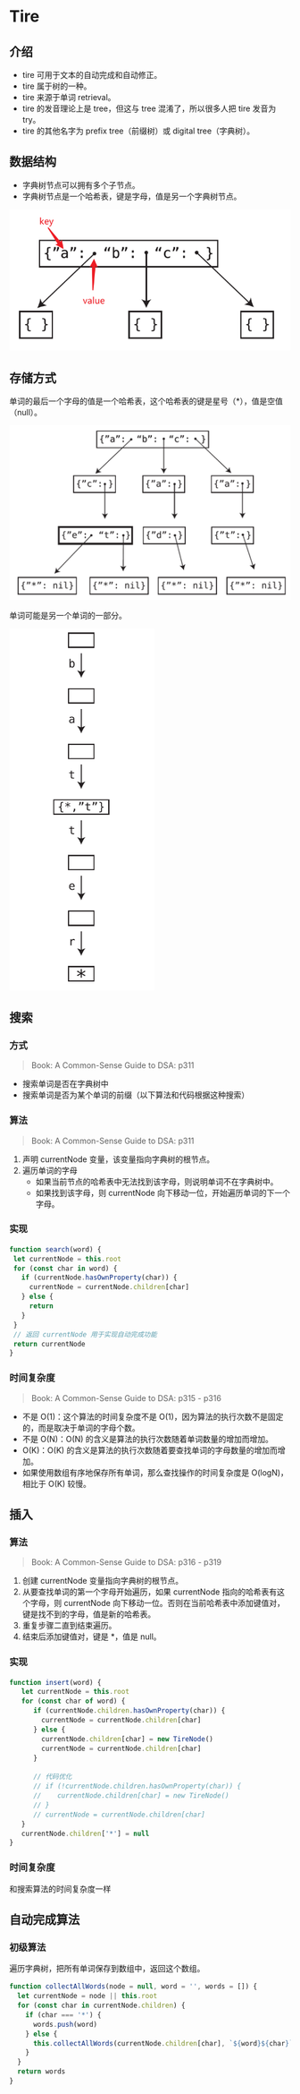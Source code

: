 # Tire

## 介绍

- tire 可用于文本的自动完成和自动修正。
- tire 属于树的一种。
- tire 来源于单词 retrieval。
- tire 的发音理论上是 tree，但这与 tree 混淆了，所以很多人把 tire 发音为 try。
- tire 的其他名字为 prefix tree（前缀树）或 digital tree（字典树）。

## 数据结构

- 字典树节点可以拥有多个子节点。
- 字典树节点是一个哈希表，键是字母，值是另一个字典树节点。

![字典树节点的数据结构](./_image/tire-node-ds.png)

## 存储方式

单词的最后一个字母的值是一个哈希表，这个哈希表的键是星号（*），值是空值（null）。

![单词结尾的存储方式](./_image/store-1.png)

单词可能是另一个单词的一部分。

![单词衍生](./_image/store-2.png)

## 搜索

### 方式

> Book: A Common-Sense Guide to DSA: p311

- 搜索单词是否在字典树中
- 搜索单词是否为某个单词的前缀（以下算法和代码根据这种搜索）

### 算法

> Book: A Common-Sense Guide to DSA: p311

1. 声明 currentNode 变量，该变量指向字典树的根节点。
2. 遍历单词的字母
   - 如果当前节点的哈希表中无法找到该字母，则说明单词不在字典树中。
   - 如果找到该字母，则 currentNode 向下移动一位，开始遍历单词的下一个字母。

### 实现

```javascript
function search(word) {
 let currentNode = this.root
 for (const char in word) {
   if (currentNode.hasOwnProperty(char)) {
     currentNode = currentNode.children[char]
   } else {
     return
   }
 }
 // 返回 currentNode 用于实现自动完成功能
 return currentNode
}
```

### 时间复杂度

> Book: A Common-Sense Guide to DSA: p315 - p316

- 不是 O(1)：这个算法的时间复杂度不是 O(1)，因为算法的执行次数不是固定的，而是取决于单词的字母个数。
- 不是 O(N)：O(N) 的含义是算法的执行次数随着单词数量的增加而增加。
- O(K)：O(K) 的含义是算法的执行次数随着要查找单词的字母数量的增加而增加。
- 如果使用数组有序地保存所有单词，那么查找操作的时间复杂度是 O(logN)，相比于 O(K) 较慢。

## 插入

### 算法

> Book: A Common-Sense Guide to DSA: p316 - p319

1. 创建 currentNode 变量指向字典树的根节点。
2. 从要查找单词的第一个字母开始遍历，如果 currentNode 指向的哈希表有这个字母，则 currentNode 向下移动一位。否则在当前哈希表中添加键值对，键是找不到的字母，值是新的哈希表。
3. 重复步骤二直到结束遍历。
4. 结束后添加键值对，键是 *，值是 null。

### 实现

```js
function insert(word) {
   let currentNode = this.root
   for (const char of word) {
      if (currentNode.children.hasOwnProperty(char)) {
        currentNode = currentNode.children[char]
      } else {
        currentNode.children[char] = new TireNode()
        currentNode = currentNode.children[char]
      }

      // 代码优化
      // if (!currentNode.children.hasOwnProperty(char)) {
      //    currentNode.children[char] = new TireNode()
      // }
      // currentNode = currentNode.children[char]
   }
   currentNode.children['*'] = null
}
```

### 时间复杂度

和搜索算法的时间复杂度一样

## 自动完成算法

### 初级算法

遍历字典树，把所有单词保存到数组中，返回这个数组。

```js
function collectAllWords(node = null, word = '', words = []) {
  let currentNode = node || this.root
  for (const char in currentNode.children) {
    if (char === '*') {
      words.push(word)
    } else {
      this.collectAllWords(currentNode.children[char], `${word}${char}`, words)
    }
  }
  return words
}
```
